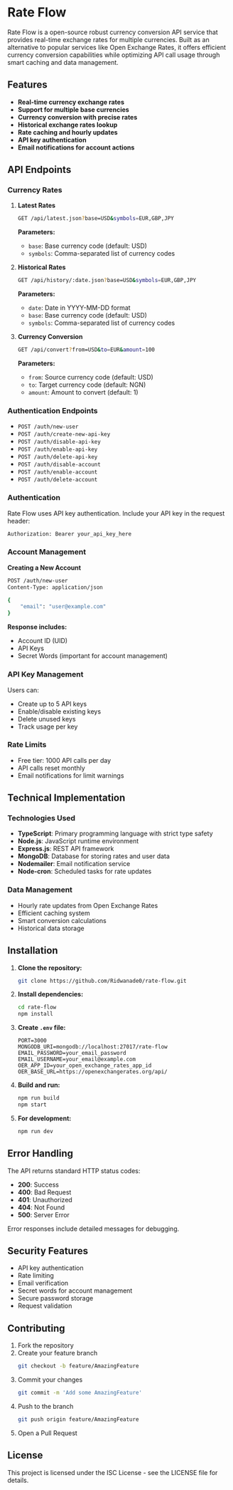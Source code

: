 # Rate Flow

Rate Flow is a open-source robust currency conversion API service that provides real-time exchange rates for multiple currencies. Built as an alternative to popular services like Open Exchange Rates, it offers efficient currency conversion capabilities while optimizing API call usage through smart caching and data management.

## Features

- **Real-time currency exchange rates**
- **Support for multiple base currencies**
- **Currency conversion with precise rates**
- **Historical exchange rates lookup**
- **Rate caching and hourly updates**
- **API key authentication**
- **Email notifications for account actions**

## API Endpoints

### Currency Rates

1. **Latest Rates**
   ```bash
   GET /api/latest.json?base=USD&symbols=EUR,GBP,JPY
   ```
   **Parameters:**
   - `base`: Base currency code (default: USD)
   - `symbols`: Comma-separated list of currency codes

2. **Historical Rates**
   ```bash
   GET /api/history/:date.json?base=USD&symbols=EUR,GBP,JPY
   ```
   **Parameters:**
   - `date`: Date in YYYY-MM-DD format
   - `base`: Base currency code (default: USD)
   - `symbols`: Comma-separated list of currency codes

3. **Currency Conversion**
   ```bash
   GET /api/convert?from=USD&to=EUR&amount=100
   ```
   **Parameters:**
   - `from`: Source currency code (default: USD)
   - `to`: Target currency code (default: NGN)
   - `amount`: Amount to convert (default: 1)

### Authentication Endpoints

- `POST /auth/new-user`
- `POST /auth/create-new-api-key`
- `POST /auth/disable-api-key`
- `POST /auth/enable-api-key`
- `POST /auth/delete-api-key`
- `POST /auth/disable-account`
- `POST /auth/enable-account`
- `POST /auth/delete-account`

### Authentication

Rate Flow uses API key authentication. Include your API key in the request header:

```bash
Authorization: Bearer your_api_key_here
```

### Account Management

**Creating a New Account**
```bash
POST /auth/new-user
Content-Type: application/json

{
    "email": "user@example.com"
}
```
**Response includes:**
- Account ID (UID)
- API Keys
- Secret Words (important for account management)

### API Key Management

Users can:
- Create up to 5 API keys
- Enable/disable existing keys
- Delete unused keys
- Track usage per key

### Rate Limits

- Free tier: 1000 API calls per day
- API calls reset monthly
- Email notifications for limit warnings

## Technical Implementation

### Technologies Used
- **TypeScript**: Primary programming language with strict type safety
- **Node.js**: JavaScript runtime environment
- **Express.js**: REST API framework
- **MongoDB**: Database for storing rates and user data
- **Nodemailer**: Email notification service
- **Node-cron**: Scheduled tasks for rate updates

### Data Management
- Hourly rate updates from Open Exchange Rates
- Efficient caching system
- Smart conversion calculations
- Historical data storage

## Installation

1. **Clone the repository:**
   ```bash
   git clone https://github.com/Ridwanade0/rate-flow.git
   ```

2. **Install dependencies:**
   ```bash
   cd rate-flow
   npm install
   ```

3. **Create `.env` file:**
   ```env
   PORT=3000
   MONGODB_URI=mongodb://localhost:27017/rate-flow
   EMAIL_PASSWORD=your_email_password
   EMAIL_USERNAME=your_email@example.com
   OER_APP_ID=your_open_exchange_rates_app_id
   OER_BASE_URL=https://openexchangerates.org/api/
   ```

4. **Build and run:**
   ```bash
   npm run build
   npm start
   ```

5. **For development:**
   ```bash
   npm run dev
   ```

## Error Handling

The API returns standard HTTP status codes:

- **200**: Success
- **400**: Bad Request
- **401**: Unauthorized
- **404**: Not Found
- **500**: Server Error

Error responses include detailed messages for debugging.

## Security Features

- API key authentication
- Rate limiting
- Email verification
- Secret words for account management
- Secure password storage
- Request validation

## Contributing

1. Fork the repository
2. Create your feature branch
   ```bash
   git checkout -b feature/AmazingFeature
   ```
3. Commit your changes
   ```bash
   git commit -m 'Add some AmazingFeature'
   ```
4. Push to the branch
   ```bash
   git push origin feature/AmazingFeature
   ```
5. Open a Pull Request

## License

This project is licensed under the ISC License - see the LICENSE file for details.
